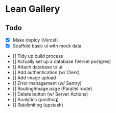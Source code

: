 # Lean Gallery

## Todo

- [x] Make deploy (Vercel)
- [x] Scaffold basic ui with mock data
- [] Tidy up build process
- [] Actually set up a database (Vercel postgres)
- [] Attach database to ui
- [] Add authentication (w/ Clerk)
- [] Add image upload
- [] Error management (w/ Sentry)
- [] Routing/image page (Parallel route)
- [] Delete button (w/ Server Actions)
- [] Analytics (posthog)
- [] Ratelimiting (upstash)
